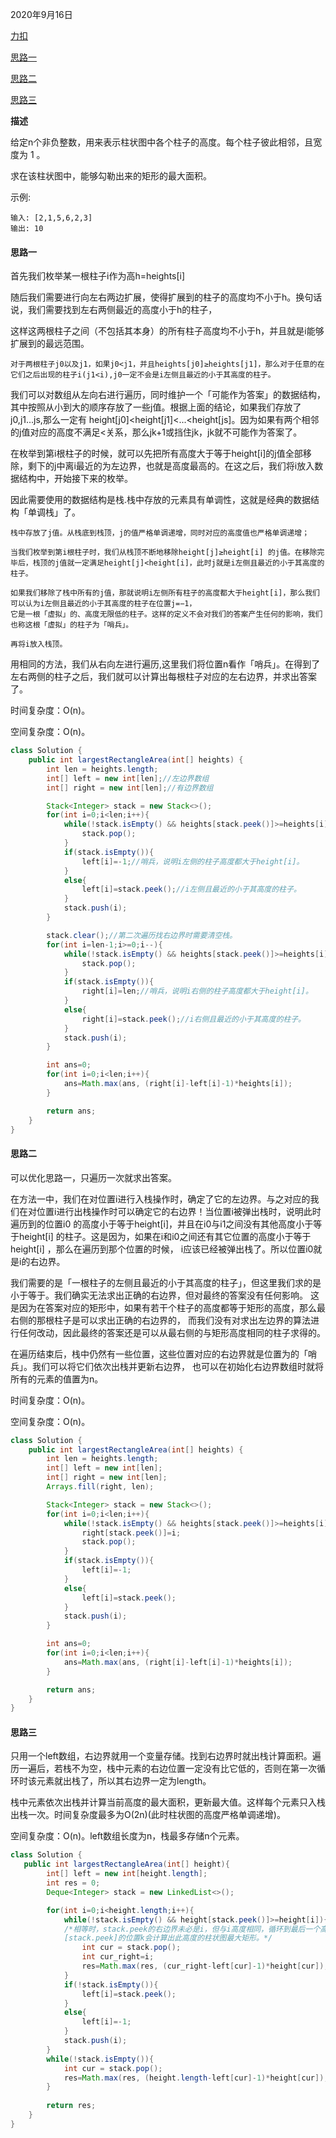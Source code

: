 2020年9月16日

[力扣](https://leetcode-cn.com/problems/largest-rectangle-in-histogram/)

[思路一](#思路一)

[思路二](#思路二)

[思路三](#思路三)

**描述**

给定n个非负整数，用来表示柱状图中各个柱子的高度。每个柱子彼此相邻，且宽度为 1 。

求在该柱状图中，能够勾勒出来的矩形的最大面积。

示例:
```
输入: [2,1,5,6,2,3]
输出: 10
```

#### 思路一

首先我们枚举某一根柱子i作为高h=heights[i]

随后我们需要进行向左右两边扩展，使得扩展到的柱子的高度均不小于h。换句话说，我们需要找到左右两侧最近的高度小于h的柱子，

这样这两根柱子之间（不包括其本身）的所有柱子高度均不小于h，并且就是i能够扩展到的最远范围。
```
对于两根柱子j0以及j1，如果j0<j1，并且heights[j0]≥heights[j1]，那么对于任意的在它们之后出现的柱子i(j1<i),j0一定不会是i左侧且最近的小于其高度的柱子。
```
我们可以对数组从左向右进行遍历，同时维护一个「可能作为答案」的数据结构，其中按照从小到大的顺序存放了一些j值。根据上面的结论，如果我们存放了j0,j1...js,那么一定有
height[j0]<height[j1]<...<height[js]。因为如果有两个相邻的j值对应的高度不满足<关系，那么jk+1或挡住jk，jk就不可能作为答案了。

在枚举到第i根柱子的时候，就可以先把所有高度大于等于height[i]的j值全部移除，剩下的j中离i最近的为左边界，也就是高度最高的。在这之后，我们将i放入数据结构中，开始接下来的枚举。

因此需要使用的数据结构是栈.栈中存放的元素具有单调性，这就是经典的数据结构「单调栈」了。
```
栈中存放了j值。从栈底到栈顶，j的值严格单调递增，同时对应的高度值也严格单调递增；

当我们枚举到第i根柱子时，我们从栈顶不断地移除height[j]≥height[i] 的j值。在移除完毕后，栈顶的j值就一定满足height[j]<height[i]，此时j就是i左侧且最近的小于其高度的柱子。

如果我们移除了栈中所有的j值，那就说明i左侧所有柱子的高度都大于height[i]，那么我们可以认为i左侧且最近的小于其高度的柱子在位置j=−1，
它是一根「虚拟」的、高度无限低的柱子。这样的定义不会对我们的答案产生任何的影响，我们也称这根「虚拟」的柱子为「哨兵」。

再将i放入栈顶。
```
用相同的方法，我们从右向左进行遍历,这里我们将位置n看作「哨兵」。在得到了左右两侧的柱子之后，我们就可以计算出每根柱子对应的左右边界，并求出答案了。

时间复杂度：O(n)。

空间复杂度：O(n)。
```java
class Solution {
    public int largestRectangleArea(int[] heights) {
        int len = heights.length;
        int[] left = new int[len];//左边界数组
        int[] right = new int[len];//有边界数组

        Stack<Integer> stack = new Stack<>();
        for(int i=0;i<len;i++){
            while(!stack.isEmpty() && heights[stack.peek()]>=heights[i]){
                stack.pop();
            }
            if(stack.isEmpty()){
                left[i]=-1;//哨兵，说明i左侧的柱子高度都大于height[i]。
            }
            else{
                left[i]=stack.peek();//i左侧且最近的小于其高度的柱子。
            }
            stack.push(i);
        }    

        stack.clear();//第二次遍历找右边界时需要清空栈。
        for(int i=len-1;i>=0;i--){
            while(!stack.isEmpty() && heights[stack.peek()]>=heights[i]){
                stack.pop();
            }
            if(stack.isEmpty()){
                right[i]=len;//哨兵，说明i右侧的柱子高度都大于height[i]。
            }
            else{
                right[i]=stack.peek();//i右侧且最近的小于其高度的柱子。
            }
            stack.push(i);
        }    

        int ans=0;
        for(int i=0;i<len;i++){
            ans=Math.max(ans, (right[i]-left[i]-1)*heights[i]);
        }

        return ans;
    }
}
```

#### 思路二

可以优化思路一，只遍历一次就求出答案。

在方法一中，我们在对位置i进行入栈操作时，确定了它的左边界。与之对应的我们在对位置i进行出栈操作时可以确定它的右边界！当位置i被弹出栈时，说明此时遍历到的位置i0 
的高度小于等于height[i]，并且在i0与i1之间没有其他高度小于等于height[i] 的柱子。这是因为，如果在i和i0之间还有其它位置的高度小于等于height[i] ，那么在遍历到那个位置的时候，
i应该已经被弹出栈了。所以位置i0就是i的右边界。

我们需要的是「一根柱子的左侧且最近的小于其高度的柱子」，但这里我们求的是小于等于。我们确实无法求出正确的右边界，但对最终的答案没有任何影响。
这是因为在答案对应的矩形中，如果有若干个柱子的高度都等于矩形的高度，那么最右侧的那根柱子是可以求出正确的右边界的，
而我们没有对求出左边界的算法进行任何改动，因此最终的答案还是可以从最右侧的与矩形高度相同的柱子求得的。

在遍历结束后，栈中仍然有一些位置，这些位置对应的右边界就是位置为的「哨兵」。我们可以将它们依次出栈并更新右边界，
也可以在初始化右边界数组时就将所有的元素的值置为n。

时间复杂度：O(n)。

空间复杂度：O(n)。
```java
class Solution {
    public int largestRectangleArea(int[] heights) {
        int len = heights.length;
        int[] left = new int[len];
        int[] right = new int[len];
        Arrays.fill(right, len);

        Stack<Integer> stack = new Stack<>();
        for(int i=0;i<len;i++){
            while(!stack.isEmpty() && heights[stack.peek()]>=heights[i]){
                right[stack.peek()]=i;
                stack.pop();
            }
            if(stack.isEmpty()){
                left[i]=-1;
            }
            else{
                left[i]=stack.peek();
            }
            stack.push(i);
        }    

        int ans=0;
        for(int i=0;i<len;i++){
            ans=Math.max(ans, (right[i]-left[i]-1)*heights[i]);
        }

        return ans;
    }
}
```
#### 思路三

只用一个left数组，右边界就用一个变量存储。找到右边界时就出栈计算面积。遍历一遍后，若栈不为空，栈中元素的右边位置一定没有比它低的，否则在第一次循环时该元素就出栈了，所以其右边界一定为length。

栈中元素依次出栈并计算当前高度的最大面积，更新最大值。这样每个元素只入栈出栈一次。时间复杂度最多为O(2n)(此时柱状图的高度严格单调递增)。

空间复杂度：O(n)。left数组长度为n，栈最多存储n个元素。
```java
class Solution {
   public int largestRectangleArea(int[] height){
        int[] left = new int[height.length];
        int res = 0;
        Deque<Integer> stack = new LinkedList<>();

        for(int i=0;i<height.length;i++){
            while(!stack.isEmpty() && height[stack.peek()]>=height[i]){
            /*相等时，stack.peek的右边界未必是i，但与i高度相同，循环到最后一个高度为height
            [stack.peek]的位置k会计算出此高度的柱状图最大矩形。*/
                int cur = stack.pop();
                int cur_right=i;
                res=Math.max(res, (cur_right-left[cur]-1)*height[cur]);
            }
            if(!stack.isEmpty()){
                left[i]=stack.peek();
            }
            else{
                left[i]=-1;
            }
            stack.push(i);
        }
        while(!stack.isEmpty()){
            int cur = stack.pop();
            res=Math.max(res, (height.length-left[cur]-1)*height[cur]);
        }
        
        return res;
    }
}
```
